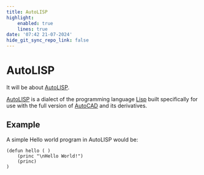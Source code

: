 ```yaml
---
title: AutoLISP
highlight:
    enabled: true
    lines: true
date: '07:42 21-07-2024'
hide_git_sync_repo_link: false
---
```


# AutoLISP

It will be about [AutoLISP](https://en.wikipedia.org/wiki/AutoLISP).

[AutoLISP](https://en.wikipedia.org/wiki/AutoLISP) is a dialect of the programming language [Lisp](https://en.wikipedia.org/wiki/Lisp_(programming_language)) built specifically for use with the full version of [AutoCAD](https://en.wikipedia.org/wiki/AutoCAD) and its derivatives.


## Example

A simple Hello world program in AutoLISP would be:

```AutoLisp
(defun hello ( )
    (princ "\nHello World!")
    (princ)
)
```